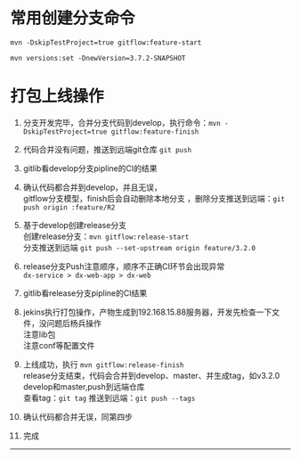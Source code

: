 # 常用创建分支命令

```aidl
mvn -DskipTestProject=true gitflow:feature-start

mvn versions:set -DnewVersion=3.7.2-SNAPSHOT
```

# 打包上线操作


1. 分支开发完毕，合并分支代码到develop，执行命令：```mvn -DskipTestProject=true gitflow:feature-finish``` 

2. 代码合并没有问题，推送到远端git仓库 ``` git push ```
3. gitlib看develop分支pipline的CI的结果        
4. 确认代码都合并到develop，并且无误，
<br>gitflow分支模型，finish后会自动删除本地分支 ，删除分支推送到远端：```git push origin :feature/R2```
5. 基于develop创建release分支<br>创建release分支：```mvn gitflow:release-start``` <br>分支推送到远端 ```git push --set-upstream origin feature/3.2.0```  
6. release分支Push注意顺序，顺序不正确CI环节会出现异常<br> ```dx-service > dx-web-app > dx-web ``` 
7. gitlib看release分支pipline的CI结果    
8. jekins执行打包操作，产物生成到192.168.15.88服务器，开发先检查一下文件，没问题后杨兵操作  <br> 注意lib包 <br> 注意conf等配置文件
9. 上线成功，执行 ```mvn gitflow:release-finish ``` <br>release分支结束，代码会合并到develop、master、并生成tag，如v3.2.0<br>develop和master,push到远端仓库 <br>查看tag：```git tag``` 推送到远端：```git push --tags```    <br>
10. 确认代码都合并无误，同第四步
11. 完成

---